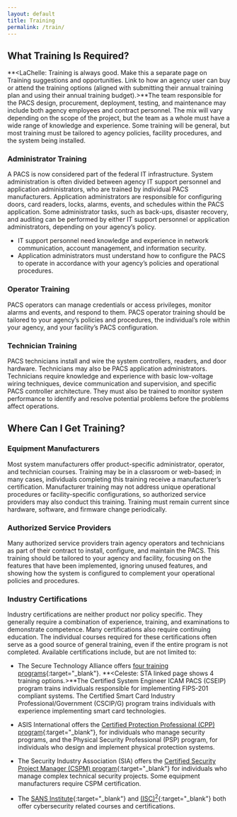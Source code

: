 ```yaml
---
layout: default
title: Training
permalink: /train/
---
```

## What Training Is Required?

**<LaChelle: Training is always good. Make this a separate page on Training suggestions and opportunities. Link to how an agency user can buy or attend the training options (aligned with submitting their annual training plan and using their annual training budget).>**The team responsible for the PACS design, procurement, deployment, testing, and maintenance may include both agency employees and contract personnel.  The mix will vary depending on the scope of the project, but the team as a whole must have a wide range of knowledge and experience.  Some training will be general, but most training must be tailored to agency policies, facility procedures, and the system being installed.

### Administrator Training

A PACS is now considered part of the federal IT infrastructure.  System administration is often divided between agency IT support personnel and application administrators, who are trained by individual PACS manufacturers. Application administrators are responsible for configuring doors, card readers, locks, alarms, events, and schedules within the PACS application. Some administrator tasks, such as back-ups, disaster recovery, and auditing can be performed by either IT support personnel or application administrators, depending on your agency’s policy.

* IT support personnel need knowledge and experience in network communication, account management, and information security.
* Application administrators must understand how to configure the PACS to operate in accordance with your agency’s policies and operational procedures.  

### Operator Training

PACS operators can manage credentials or access privileges, monitor alarms and events, and respond to them.  PACS operator training should be tailored to your agency’s policies and procedures, the individual’s role within your agency, and your facility’s PACS configuration.

### Technician Training

PACS technicians install and wire the system controllers, readers, and door hardware.  Technicians may also be PACS application administrators.  Technicians require knowledge and experience with basic low-voltage wiring techniques, device communication and supervision, and specific PACS controller architecture.  They must also be trained to monitor system performance to identify and resolve potential problems before the problems affect operations.

## Where Can I Get Training?

### Equipment Manufacturers  

Most system manufacturers offer product-specific administrator, operator, and technician courses. Training may be in a classroom or web-based; in many cases, individuals completing this training receive a manufacturer’s certification. Manufacturer training may not address unique operational procedures or facility-specific configurations, so authorized service providers may also conduct this training.  Training must remain current since hardware, software, and firmware change periodically.

### Authorized Service Providers  

Many authorized service providers train agency operators and technicians as part of their contract to install, configure, and maintain the PACS.  This training should be tailored to your agency and facility, focusing on the features that have been implemented, ignoring unused features, and showing how the system is configured to complement your operational policies and procedures.

### Industry Certifications

Industry certifications are neither product nor policy specific.  They generally require a combination of experience, training, and examinations to demonstrate competence.  Many certifications also require continuing education.  The individual courses required for these certifications often serve as a good source of general training, even if the entire program is not completed.  Available certifications include, but are not limited to:

- The Secure Technology Alliance offers [four training programs](https://www.securetechalliance.org/activities-education-and-certification-programs/){:target="_blank"}. **<Celeste: STA linked page shows 4 training options.>**The Certified System Engineer ICAM PACS (CSEIP) program trains individuals responsible for implementing FIPS-201 compliant systems. The Certified Smart Card Industry Professional/Government (CSCIP/G) program trains individuals with experience implementing smart card technologies.

- ASIS International offers the [Certified Protection Professional (CPP) program](https://www.asisonline.org/certify){:target="_blank"}, for individuals who manage security programs, and the Physical Security Professional (PSP) program, for individuals who design and implement physical protection systems.

- The Security Industry Association (SIA) offers the [Certified Security Project Manager (CSPM) program](https://www.securityindustry.org/professional-development/cspm-certification/){:target="_blank"} for individuals who manage complex technical security projects. Some equipment manufacturers require CSPM certification.

- The [SANS Institute](https://www.sans.org/){:target="_blank"} and [(ISC)<sup>2</sup>](https://www.isc2.org/Training){:target="_blank"} both offer cybersecurity related courses and certifications.
